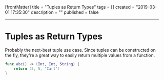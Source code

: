 [frontMatter]
title = "Tuples as Return Types"
tags = []
created = "2019-03-01 17:35:30"
description = ""
published = false

---

# Tuples as Return Types

Probably the next-best tuple use case. Since tuples can be constructed
on the fly, they\'re a great way to easily return multiple values from a
function.

``` Swift
func abc() -> (Int, Int, String) {
    return (3, 5, "Carl")
}
```

